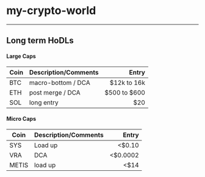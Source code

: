 # my-crypto-world

---

## Long term HoDLs

#### Large Caps

| Coin| Description/Comments|Entry|
| ----|:-------------| -----:|
| BTC| macro-bottom / DCA | $12k to 16k |
| ETH| post merge / DCA | $500 to $600 |
| SOL| long entry | $20|


#### Micro Caps
| Coin| Description/Comments|Entry|
| ----|:-------------| -----:|
| SYS| Load up | <$0.10|
| VRA| DCA | <$0.0002|
| METIS| load up | <$14|
